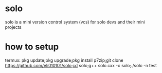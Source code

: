 # solo 
solo is a mini version control system (vcs) 
for solo devs and their mini projects 

# how to setup 
termux: pkg update;pkg upgrade;pkg install p7zip;git clone https://github.com/eli010101/solo;cd solo;g++ solo.cxx -o solo;./solo -n test
